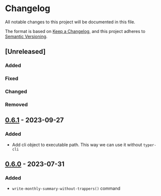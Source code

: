 # Changelog

All notable changes to this project will be documented in this file.

The format is based on [Keep a Changelog](https://keepachangelog.com/en/1.0.0/),
and this project adheres to [Semantic Versioning](https://semver.org/spec/v2.0.0.html).

## [Unreleased]

### Added

### Fixed

### Changed

### Removed

## [0.6.1] - 2023-09-27

### Added
- Add cli object to executable path. This way we can use it without `typer-cli` 

## [0.6.0] - 2023-07-31

### Added

- `write-monthly-summary-without-trappers()` command


[0.6.1]: https://github.com/IslasGECI/cat_data_tools/compare/v0.6.0...v0.6.1
[0.6.0]: https://github.com/IslasGECI/cat_data_tools/compare/v0.5.0...v0.6.0
